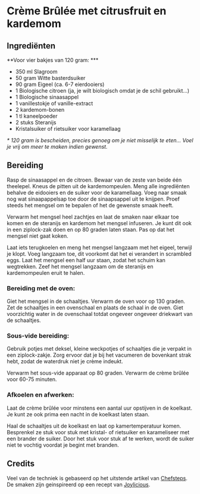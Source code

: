 # Crème Brûlée met citrusfruit en kardemom
## Ingrediënten
**Voor vier bakjes van 120 gram: ***

- 350 ml Slagroom
- 50 gram Witte basterdsuiker
- 90 gram Eigeel (ca. 6-7 eierdooiers)
- 1 Biologische citroen (ja, je wilt biologisch omdat je de schil gebruikt...)
- 1 Biologische sinaasappel
- 1 vanillestokje of vanille-extract
- 2 kardemom-bonen
- 1 tl kaneelpoeder
- 2 stuks Steranijs
- Kristalsuiker of rietsuiker voor karamellaag

_* 120 gram is bescheiden, precies genoeg om je niet misselijk te eten... Voel je vrij om meer te maken indien gewenst._

## Bereiding
Rasp de sinaasappel en de citroen. Bewaar van de zeste van beide één theelepel. Kneus de pitten uit de kardemompeulen. Meng alle ingrediënten behalve de eidooiers en de suiker voor de karamellaag. Voeg naar smaak nog wat sinaapappelsap toe door de sinaapsappel uit te knijpen. Proef steeds het mengsel om te bepalen of het de gewenste smaak heeft.

Verwarm het mengsel heel zachtjes en laat de smaken naar elkaar toe komen en de steranijs en kardemom het mengsel infuseren. Je kunt dit ook in een ziplock-zak doen en op 80 graden laten staan. Pas op dat het mengsel niet gaat koken.

Laat iets terugkoelen en meng het mengsel langzaam met het eigeel, terwijl je klopt. Voeg langzaam toe, dit voorkomt dat het ei verandert in scrambled eggs. Laat het mengsel een half uur staan, zodat het schuim kan wegtrekken. Zeef het mengsel langzaam om de steranijs en kardemompeulen eruit te halen.

### Bereiding met de oven:
Giet het mengsel in de schaaltjes. Verwarm de oven voor op 130 graden. Zet de schaaltjes in een ovenschaal en plaats de schaal in de oven. Giet voorzichtig water in de ovenschaal totdat ongeveer ongeveer driekwart van de schaaltjes.

### Sous-vide bereiding:
Gebruik potjes met deksel, kleine weckpotjes of schaaltjes die je verpakt in een ziplock-zakje. Zorg ervoor dat je bij het vacumeren de bovenkant strak hebt, zodat de waterdruk niet je crème indeukt.

Verwarm het sous-vide apparaat op 80 graden. Verwarm de crème brûlée voor 60-75 minuten.

### Afkoelen en afwerken:
Laat de crème brûlée voor minstens een aantal uur opstijven in de koelkast. Je kunt ze ook prima een nacht in de koelkast laten staan.

Haal de schaaltjes uit de koelkast en laat op kamertemperatuur komen. Besprenkel ze stuk voor stuk met kristal- of rietsuiker en karameliseer met een brander de suiker. Door het stuk voor stuk af te werken, wordt de suiker niet te vochtig voordat je begint met branden.

## Credits
Veel van de techniek is gebaseerd op het uitstende artikel van [Chefsteps](https://www.chefsteps.com/activities/foolproof-cracklin-creme-brulee). De smaken zijn geinspireerd op een recept van [Joylicious](http://www.joylicious.net/2010/09/08/creme-brulee-with-citrus-cardamom-and-star-anise/).

